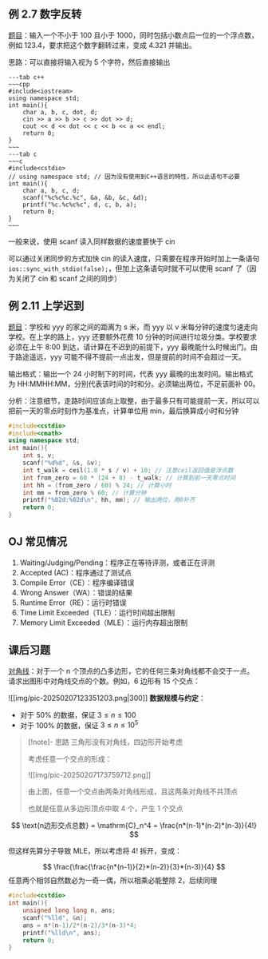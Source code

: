 ## 例 2.7 数字反转

[题目](https://www.luogu.com.cn/problem/P5705)：输入一个不小于 100 且小于 1000，同时包括小数点后一位的一个浮点数，例如 123.4，要求把这个数字翻转过来，变成 4.321 并输出。

思路：可以直接将输入视为 5 个字符，然后直接输出
```tabs
---tab c++
~~~cpp
#include<iostream>
using namespace std;
int main(){
	char a, b, c, dot, d;
	cin >> a >> b >> c >> dot >> d;
	cout << d << dot << c << b << a << endl;
	return 0;
}
~~~
---tab c
~~~c
#include<cstdio>
// using namespace std; // 因为没有使用到C++语言的特性，所以此语句不必要
int main(){
	char a, b, c, d;
	scanf("%c%c%c.%c", &a, &b, &c, &d);
	printf("%c.%c%c%c", d, c, b, a);
	return 0;
}
~~~
```

一般来说，使用 scanf 读入同样数据的速度要快于 cin

可以通过关闭同步的方式加快 cin 的读入速度，只需要在程序开始时加上一条语句 `ios::sync_with_stdio(false);`，但加上这条语句时就不可以使用 scanf 了（因为关闭了 cin 和 scanf 之间的同步）

## 例 2.11 上学迟到

[题目](https://www.luogu.com.cn/problem/P5707)：学校和 yyy 的家之间的距离为 s 米，而 yyy 以 v 米每分钟的速度匀速走向学校。在上学的路上，yyy 还要额外花费 10 分钟的时间进行垃圾分类。学校要求必须在上午 8:00 到达，请计算在不迟到的前提下，yyy 最晚能什么时候出门。由于路途遥远，yyy 可能不得不提前一点出发，但是提前的时间不会超过一天。

输出格式：输出一个 24 小时制下的时间，代表 yyy 最晚的出发时间。输出格式为 HH:MMHH:MM，分别代表该时间的时和分。必须输出两位，不足前面补 00。

分析：注意细节，走路时间应该向上取整，由于最多只有可能提前一天，所以可以把前一天的零点时刻作为基准点，计算单位用 min，最后换算成小时和分钟

```c++
#include<cstdio>
#include<cmath>
using namespace std;
int main(){
	int s, v;
	scanf("%d%d", &s, &v);
	int t_walk = ceil(1.0 * s / v) + 10; // 注意ceil返回值是浮点数
	int from_zero = 60 * (24 + 8) - t_walk; // 计算到前一天零点时间
	int hh = (from_zero / 60) % 24; // 计算小时
	int mm = from_zero % 60; // 计算分钟
	printf("%02d:%02d\n", hh, mm); // 输出两位，用0补齐
	return 0;
}
```

## OJ 常见情况

1. Waiting/Judging/Pending：程序正在等待评测，或者正在评测
2. Accepted (AC)：程序通过了测试点
3. Compile Error（CE）：程序编译错误
4. Wrong Answer（WA）：错误的结果
5. Runtime Error（RE）：运行时错误
6. Time Limit Exceeded（TLE）：运行时间超出限制
7. Memory Limit Exceeded（MLE）：运行内存超出限制

## 课后习题

[对角线](https://www.luogu.com.cn/problem/P2181)：对于一个 n 个顶点的凸多边形，它的任何三条对角线都不会交于一点。请求出图形中对角线交点的个数。例如，6 边形有 15 个交点：

![[img/pic-20250207123351203.png|300]]
**数据规模与约定**：
- 对于 50% 的数据，保证 $3\leq n\leq 100$
- 对于 100% 的数据，保证 $3\leq n\leq 10^5$

> [!note]- 思路 
> 三角形没有对角线，四边形开始考虑
> 
> 考虑任意一个交点的形成：
> 
> ![[img/pic-20250207173759712.png]]
> 
> 由上图，任意一个交点由两条对角线形成，且这两条对角线不共顶点
> 
> 也就是任意从多边形顶点中取 4 个，产生 1 个交点

$$
\text{n边形交点总数} = \mathrm{C}_n^4 = \frac{n*(n-1)*(n-2)*(n-3)}{4!}
$$

但这样先算分子导致 MLE，所以考虑将 4! 拆开，变成：

$$
\frac{\frac{\frac{n*(n-1)}{2}*(n-2)}{3}*(n-3)}{4}
$$
任意两个相邻自然数必为一奇一偶，所以相乘必能整除 2，后续同理

```c++
#include<cstdio>
int main(){
	unsigned long long n, ans;
	scanf("%lld", &n);
	ans = n*(n-1)/2*(n-2)/3*(n-3)*4;
	printf("%lld\n", ans);
	return 0;
}
```



